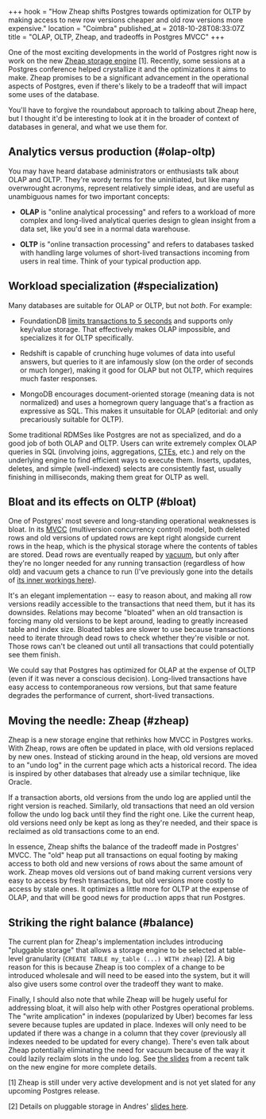 +++
hook = "How Zheap shifts Postgres towards optimization for OLTP by making access to new row versions cheaper and old row versions more expensive."
location = "Coimbra"
published_at = 2018-10-28T08:33:07Z
title = "OLAP, OLTP, Zheap, and tradeoffs in Postgres MVCC"
+++

One of the most exciting developments in the world of
Postgres right now is work on the new [Zheap storage
engine][zheap] [1]. Recently, some sessions at a Postgres
conference helped crystallize it and the optimizations it
aims to make. Zheap promises to be a significant
advancement in the operational aspects of Postgres, even if
there's likely to be a tradeoff that will impact some uses
of the database.

You'll have to forgive the roundabout approach to talking
about Zheap here, but I thought it'd be interesting to look
at it in the broader of context of databases in general,
and what we use them for.

## Analytics versus production (#olap-oltp)

You may have heard database administrators or enthusiasts
talk about OLAP and OLTP. They're wordy terms for the
uninitiated, but like many overwrought acronyms, represent
relatively simple ideas, and are useful as unambiguous
names for two important concepts:

* **OLAP** is "online analytical processing" and refers to
  a workload of more complex and long-lived analytical
  queries design to glean insight from a data set, like
  you'd see in a normal data warehouse.

* **OLTP** is "online transaction processing" and refers to
  databases tasked with handling large volumes of
  short-lived transactions incoming from users in real
  time. Think of your typical production app.

## Workload specialization (#specialization)

Many databases are suitable for OLAP or OLTP, but not
_both_. For example:

* FoundationDB [limits transactions to 5 seconds][fivesec]
  and supports only key/value storage. That effectively
  makes OLAP impossible, and specializes it for OLTP
  specifically.

* Redshift is capable of crunching huge volumes of data
  into useful answers, but queries to it are infamously
  slow (on the order of seconds or much longer), making it
  good for OLAP but not OLTP, which requires much faster
  responses.

* MongoDB encourages document-oriented storage (meaning
  data is not normalized) and uses a homegrown query
  language that's a fraction as expressive as SQL. This
  makes it unsuitable for OLAP (editorial: and only
  precariously suitable for OLTP).

Some traditional RDMSes like Postgres are not as
specialized, and do a good job of both OLAP and OLTP. Users
can write extremely complex OLAP queries in SQL (involving
joins, aggregations, [CTEs][cte], etc.) and rely on the
underlying engine to find efficient ways to execute them.
Inserts, updates, deletes, and simple (well-indexed)
selects are consistently fast, usually finishing in
milliseconds, making them great for OLTP as well.

## Bloat and its effects on OLTP (#bloat)

One of Postgres' most severe and long-standing operational
weaknesses is bloat. In its [MVCC][mvcc] (multiversion
concurrency control) model, both deleted rows and old
versions of updated rows are kept right alongside current
rows in the heap, which is the physical storage where the
contents of tables are stored. Dead rows are eventually
reaped by [vacuum], but only after they're no longer needed
for any running transaction (regardless of how old) and
vacuum gets a chance to run (I've previously gone into the
details of [its inner workings here](/postgres-atomicity)).

It's an elegant implementation -- easy to reason about, and
making all row versions readily accessible to the
transactions that need them, but it has its downsides.
Relations may become "bloated" when an old transaction is
forcing many old versions to be kept around, leading to
greatly increased table and index size. Bloated tables are slower to
use because transactions need to iterate through dead rows
to check whether they're visible or not. Those rows can't
be cleaned out until all transactions that could
potentially see them finish.

We could say that Postgres has optimized for OLAP at the
expense of OLTP (even if it was never a conscious
decision). Long-lived transactions have easy access to
contemporaneous row versions, but that same feature
degrades the performance of current, short-lived
transactions.

## Moving the needle: Zheap (#zheap)

Zheap is a new storage engine that rethinks how MVCC in
Postgres works. With Zheap, rows are often be updated in
place, with old versions replaced by new ones. Instead of
sticking around in the heap, old versions are moved to an
"undo log" in the current page which acts a historical
record. The idea is inspired by other databases that
already use a similar technique, like Oracle.

If a transaction aborts, old versions from the undo log are
applied until the right version is reached. Similarly, old
transactions that need an old version follow the undo log
back until they find the right one. Like the current heap,
old versions need only be kept as long as they're needed,
and their space is reclaimed as old transactions come to
an end.

In essence, Zheap shifts the balance of the tradeoff made
in Postgres' MVCC. The "old" heap put all transactions on
equal footing by making access to both old and new versions
of rows about the same amount of work. Zheap moves old
versions out of band making current versions very easy to
access by fresh transactions, but old versions more costly
to access by stale ones. It optimizes a little more for
OLTP at the expense of OLAP, and that will be good news for
production apps that run Postgres.

## Striking the right balance (#balance)

The current plan for Zheap's implementation includes
introducing "pluggable storage" that allows a storage
engine to be selected at table-level granularity (`CREATE
TABLE my_table (...) WITH zheap`) [2]. A big reason for
this is because Zheap is too complex of a change to be
introduced wholesale and will need to be eased into the
system, but it will also give users some control over the
tradeoff they want to make.

Finally, I should also note that while Zheap will be hugely
useful for addressing bloat, it will also help with other
Postgres operational problems. The "write amplication" in
indexes (popularized by Uber) becomes far less severe
because tuples are updated in place. Indexes will only need
to be updated if there was a change in a column that they
cover (previously all indexes needed to be updated for
every change). There's even talk about Zheap potentially
eliminating the need for vacuum because of the way it could
lazily reclaim slots in the undo log. See [the
slides][zheapslides] from a recent talk on the new engine
for more complete details.

[1] Zheap is still under very active development and is not
yet slated for any upcoming Postgres release.

[2] Details on pluggable storage in Andres' [slides
here][pluggable].

[cte]: https://www.postgresql.org/docs/current/static/queries-with.html
[fivesec]: https://apple.github.io/foundationdb/known-limitations.html
[mvcc]: https://en.wikipedia.org/wiki/Multiversion_concurrency_control
[pluggable]: http://anarazel.de/talks/2018-10-25-pgconfeu-pluggable-storage/pluggable.pdf
[vacuum]: https://www.postgresql.org/docs/current/static/sql-vacuum.html
[zheap]: https://github.com/EnterpriseDB/zheap
[zheapslides]: https://www.postgresql.eu/events/pgconfeu2018/sessions/session/2104/slides/93/zheap-a-new-storage-format-postgresql.pdf
